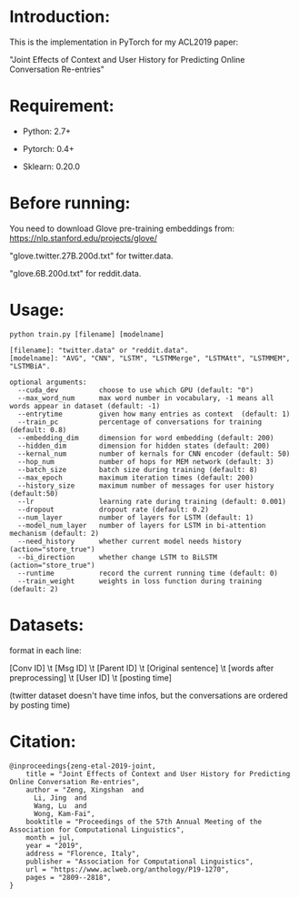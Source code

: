 # Introduction:
This is the implementation in PyTorch for my ACL2019 paper:

"Joint Effects of Context and User History for Predicting Online Conversation Re-entries"


# Requirement:

* Python: 2.7+

* Pytorch: 0.4+

* Sklearn: 0.20.0

# Before running:
You need to download Glove pre-training embeddings from: 
https://nlp.stanford.edu/projects/glove/

"glove.twitter.27B.200d.txt" for twitter.data.

"glove.6B.200d.txt" for reddit.data.

# Usage:

`python train.py [filename] [modelname]`

```
[filename]: "twitter.data" or "reddit.data".
[modelname]: "AVG", "CNN", "LSTM", "LSTMMerge", "LSTMAtt", "LSTMMEM", "LSTMBiA".

optional arguments:
  --cuda_dev          choose to use which GPU (default: "0")
  --max_word_num      max word number in vocabulary, -1 means all words appear in dataset (default: -1)
  --entrytime         given how many entries as context  (default: 1)
  --train_pc          percentage of conversations for training (default: 0.8)
  --embedding_dim     dimension for word embedding (default: 200)
  --hidden_dim        dimension for hidden states (default: 200)
  --kernal_num        number of kernals for CNN encoder (default: 50)
  --hop_num           number of hops for MEM network (default: 3)
  --batch_size        batch size during training (default: 8)
  --max_epoch         maximum iteration times (default: 200)
  --history_size      maximum number of messages for user history (default:50)
  --lr                learning rate during training (default: 0.001)
  --dropout           dropout rate (default: 0.2)
  --num_layer         number of layers for LSTM (default: 1)
  --model_num_layer   number of layers for LSTM in bi-attention mechanism (default: 2)
  --need_history      whether current model needs history (action="store_true")
  --bi_direction      whether change LSTM to BiLSTM (action="store_true")
  --runtime           record the current running time (default: 0)
  --train_weight      weights in loss function during training (default: 2)
```

# Datasets:

format in each line:

[Conv ID] \t [Msg ID] \t [Parent ID] \t [Original sentence] \t [words after preprocessing] \t [User ID] \t [posting time]

(twitter dataset doesn't have time infos, but the conversations are ordered by posting time)

# Citation:

```
@inproceedings{zeng-etal-2019-joint,
    title = "Joint Effects of Context and User History for Predicting Online Conversation Re-entries",
    author = "Zeng, Xingshan  and
      Li, Jing  and
      Wang, Lu  and
      Wong, Kam-Fai",
    booktitle = "Proceedings of the 57th Annual Meeting of the Association for Computational Linguistics",
    month = jul,
    year = "2019",
    address = "Florence, Italy",
    publisher = "Association for Computational Linguistics",
    url = "https://www.aclweb.org/anthology/P19-1270",
    pages = "2809--2818",
}
```
